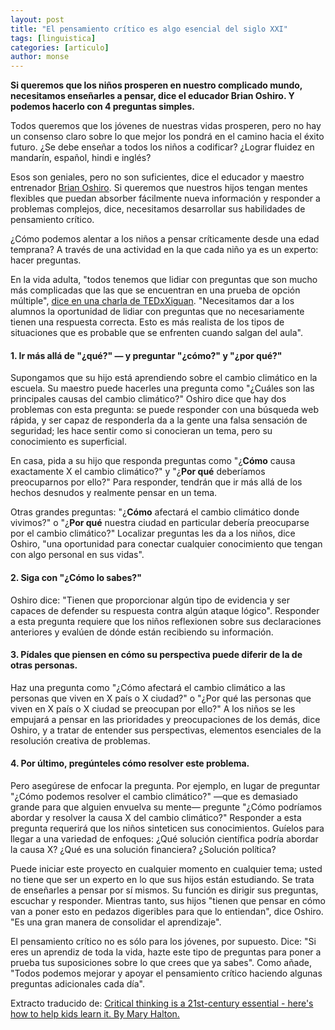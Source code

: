 ```yaml
---
layout: post
title: "El pensamiento crítico es algo esencial del siglo XXI"
tags: [linguistica]
categories: [articulo]
author: monse
---
```

**Si queremos que los niños prosperen en nuestro complicado mundo, necesitamos enseñarles a pensar, dice el educador Brian Oshiro. Y podemos hacerlo con 4 preguntas simples.**

Todos queremos que los jóvenes de nuestras vidas prosperen, pero no hay un consenso claro sobre lo que mejor los pondrá en el camino hacia el éxito futuro. ¿Se debe enseñar a todos los niños a codificar? ¿Lograr fluidez en mandarín, español, hindi e inglés?

Esos son geniales, pero no son suficientes, dice el educador y maestro entrenador [Brian Oshiro](https://www.linkedin.com/in/brian-oshiro-8b18807/). Si queremos que nuestros hijos tengan mentes flexibles que puedan absorber fácilmente nueva información y responder a problemas complejos, dice, necesitamos desarrollar sus habilidades de pensamiento crítico.

¿Cómo podemos alentar a los niños a pensar críticamente desde una edad temprana? A través de una actividad en la que cada niño ya es un experto: hacer preguntas.

En la vida adulta, "todos tenemos que lidiar con preguntas que son mucho más complicadas que las que se encuentran en una prueba de opción múltiple", [dice en una charla de TEDxXiguan](https://www.youtube.com/watch?v=0hoE8mtUS1E). "Necesitamos dar a los alumnos la oportunidad de lidiar con preguntas que no necesariamente tienen una respuesta correcta. Esto es más realista de los tipos de situaciones que es probable que se enfrenten cuando salgan del aula".

#### 1. Ir más allá de "¿qué?" — y preguntar "¿cómo?" y "¿por qué?"

Supongamos que su hijo está aprendiendo sobre el cambio climático en la escuela. Su maestro puede hacerles una pregunta como "¿Cuáles son las principales causas del cambio climático?" Oshiro dice que hay dos problemas con esta pregunta: se puede responder con una búsqueda web rápida, y ser capaz de responderla da a la gente una falsa sensación de seguridad; les hace sentir como si conocieran un tema, pero su conocimiento es superficial.

En casa, pida a su hijo que responda preguntas como "¿**Cómo** causa exactamente X el cambio climático?" y "¿**Por qué** deberíamos preocuparnos por ello?" Para responder, tendrán que ir más allá de los hechos desnudos y realmente pensar en un tema.

Otras grandes preguntas: "¿**Cómo** afectará el cambio climático donde vivimos?" o "¿**Por qué** nuestra ciudad en particular debería preocuparse por el cambio climático?" Localizar preguntas les da a los niños, dice Oshiro, "una oportunidad para conectar cualquier conocimiento que tengan con algo personal en sus vidas".

#### 2. Siga con "¿Cómo lo sabes?"

Oshiro dice: "Tienen que proporcionar algún tipo de evidencia y ser capaces de defender su respuesta contra algún ataque lógico". Responder a esta pregunta requiere que los niños reflexionen sobre sus declaraciones anteriores y evalúen de dónde están recibiendo su información.

#### 3. Pídales que piensen en cómo su perspectiva puede diferir de la de otras personas.

Haz una pregunta como "¿Cómo afectará el cambio climático a las personas que viven en X país o X ciudad?" o "¿Por qué las personas que viven en X país o X ciudad se preocupan por ello?" A los niños se les empujará a pensar en las prioridades y preocupaciones de los demás, dice Oshiro, y a tratar de entender sus perspectivas, elementos esenciales de la resolución creativa de problemas.

#### 4. Por último, pregúnteles cómo resolver este problema.

Pero asegúrese de enfocar la pregunta. Por ejemplo, en lugar de preguntar "¿Cómo podemos resolver el cambio climático?" —que es demasiado grande para que alguien envuelva su mente— pregunte "¿Cómo podríamos abordar y resolver la causa X del cambio climático?" Responder a esta pregunta requerirá que los niños sinteticen sus conocimientos. Guíelos para llegar a una variedad de enfoques: ¿Qué solución científica podría abordar la causa X? ¿Qué es una solución financiera? ¿Solución política?

Puede iniciar este proyecto en cualquier momento en cualquier tema; usted no tiene que ser un experto en lo que sus hijos están estudiando. Se trata de enseñarles a pensar por sí mismos. Su función es dirigir sus preguntas, escuchar y responder. Mientras tanto, sus hijos "tienen que pensar en cómo van a poner esto en pedazos digeribles para que lo entiendan", dice Oshiro. "Es una gran manera de consolidar el aprendizaje".

El pensamiento crítico no es sólo para los jóvenes, por supuesto. Dice: "Si eres un aprendiz de toda la vida, hazte este tipo de preguntas para poner a prueba tus suposiciones sobre lo que crees que ya sabes". Como añade, "Todos podemos mejorar y apoyar el pensamiento crítico haciendo algunas preguntas adicionales cada día".

Extracto traducido de: [Critical thinking is a 21st-century essential - here's how to help kids learn it. By Mary Halton.](https://blog.ed.ted.com/2019/05/09/critical-thinking-is-a-21st-century-essential-heres-how-to-help-kids-learn-it/)
